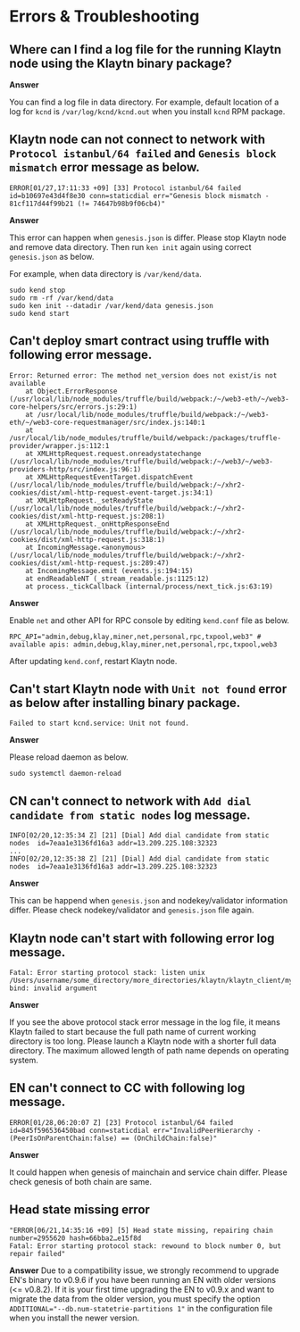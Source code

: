 # Errors & Troubleshooting

## Where can I find a log file for the running Klaytn node using the Klaytn binary package?

**Answer**

You can find a log file in data directory. For example, default location of a log for `kcnd` is `/var/log/kcnd/kcnd.out` when you install `kcnd` RPM package.

## Klaytn node can not connect to network with `Protocol istanbul/64 failed` and `Genesis block mismatch` error message as below.

    ERROR[01/27,17:11:33 +09] [33] Protocol istanbul/64 failed               id=b10697e43d4f8e30 conn=staticdial err="Genesis block mismatch - 81cf117d44f99b21 (!= 74647b98b9f06cb4)"
    

**Answer**

This error can happen when `genesis.json` is differ. Please stop Klaytn node and remove data directory. Then run `ken init` again using correct `genesis.json` as below.

For example, when data directory is `/var/kend/data`.

    sudo kend stop
    sudo rm -rf /var/kend/data
    sudo ken init --datadir /var/kend/data genesis.json
    sudo kend start
    

## Can't deploy smart contract using truffle with following error message.

    Error: Returned error: The method net_version does not exist/is not available
        at Object.ErrorResponse (/usr/local/lib/node_modules/truffle/build/webpack:/~/web3-eth/~/web3-core-helpers/src/errors.js:29:1)
        at /usr/local/lib/node_modules/truffle/build/webpack:/~/web3-eth/~/web3-core-requestmanager/src/index.js:140:1
        at /usr/local/lib/node_modules/truffle/build/webpack:/packages/truffle-provider/wrapper.js:112:1
        at XMLHttpRequest.request.onreadystatechange (/usr/local/lib/node_modules/truffle/build/webpack:/~/web3/~/web3-providers-http/src/index.js:96:1)
        at XMLHttpRequestEventTarget.dispatchEvent (/usr/local/lib/node_modules/truffle/build/webpack:/~/xhr2-cookies/dist/xml-http-request-event-target.js:34:1)
        at XMLHttpRequest._setReadyState (/usr/local/lib/node_modules/truffle/build/webpack:/~/xhr2-cookies/dist/xml-http-request.js:208:1)
        at XMLHttpRequest._onHttpResponseEnd (/usr/local/lib/node_modules/truffle/build/webpack:/~/xhr2-cookies/dist/xml-http-request.js:318:1)
        at IncomingMessage.<anonymous> (/usr/local/lib/node_modules/truffle/build/webpack:/~/xhr2-cookies/dist/xml-http-request.js:289:47)
        at IncomingMessage.emit (events.js:194:15)
        at endReadableNT (_stream_readable.js:1125:12)
        at process._tickCallback (internal/process/next_tick.js:63:19)
    

**Answer**

Enable `net` and other API for RPC console by editing `kend.conf` file as below.

    RPC_API="admin,debug,klay,miner,net,personal,rpc,txpool,web3" # available apis: admin,debug,klay,miner,net,personal,rpc,txpool,web3
    

After updating `kend.conf`, restart Klaytn node.

## Can't start Klaytn node with `Unit not found` error as below after installing binary package.

    Failed to start kcnd.service: Unit not found.
    

**Answer**

Please reload daemon as below.

    sudo systemctl daemon-reload
    

## CN can't connect to network with `Add dial candidate from static nodes` log message.

    INFO[02/20,12:35:34 Z] [21] [Dial] Add dial candidate from static nodes  id=7eaa1e3136fd16a3 addr=13.209.225.108:32323
    ...
    INFO[02/20,12:35:38 Z] [21] [Dial] Add dial candidate from static nodes  id=7eaa1e3136fd16a3 addr=13.209.225.108:32323
    

**Answer**

This can be happend when `genesis.json` and nodekey/validator information differ. Please check nodekey/validator and `genesis.json` file again.

## Klaytn node can't start with following error log message.

    Fatal: Error starting protocol stack: listen unix /Users/username/some_directory/more_directories/klaytn/klaytn_client/my_test_klaytn/data/dd/klay.ipc: bind: invalid argument
    

**Answer**

If you see the above protocol stack error message in the log file, it means Klaytn failed to start because the full path name of current working directory is too long. Please launch a Klaytn node with a shorter full data directory. The maximum allowed length of path name depends on operating system.

## EN can't connect to CC with following log message.

    ERROR[01/28,06:20:07 Z] [23] Protocol istanbul/64 failed id=845f596536450bad conn=staticdial err="InvalidPeerHierarchy - (PeerIsOnParentChain:false) == (OnChildChain:false)"
    

**Answer**

It could happen when genesis of mainchain and service chain differ. Please check genesis of both chain are same.

## Head state missing error

    "ERROR[06/21,14:35:16 +09] [5] Head state missing, repairing chain       number=2955620 hash=66bba2…e15f8d
    Fatal: Error starting protocol stack: rewound to block number 0, but repair failed"
    

**Answer** Due to a compatibility issue, we strongly recommend to upgrade EN's binary to v0.9.6 if you have been running an EN with older versions (<= v0.8.2). If it is your first time upgrading the EN to v0.9.x and want to migrate the data from the older version, you must specify the option `ADDITIONAL="--db.num-statetrie-partitions 1"` in the configuration file when you install the newer version.
